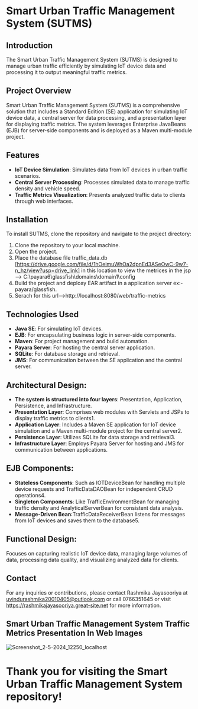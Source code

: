 # Smart Urban Traffic Management System (SUTMS)

## Introduction
The Smart Urban Traffic Management System (SUTMS) is designed to manage urban traffic efficiently by simulating IoT device data and processing it to output meaningful traffic metrics.

## Project Overview
Smart Urban Traffic Management System (SUTMS) is a comprehensive solution that includes a Standard Edition (SE) application for simulating IoT device data, a central server for data processing, and a presentation layer for displaying traffic metrics. The system leverages Enterprise JavaBeans (EJB) for server-side components and is deployed as a Maven multi-module project.

## Features
- **IoT Device Simulation**: Simulates data from IoT devices in urban traffic scenarios.
- **Central Server Processing**: Processes simulated data to manage traffic density and vehicle speed.
- **Traffic Metrics Visualization**: Presents analyzed traffic data to clients through web interfaces.

## Installation
To install SUTMS, clone the repository and navigate to the project directory:
1. Clone the repository to your local machine.
2. Open the project.
3. Place the database file traffic_data.db [https://drive.google.com/file/d/1hOeimuWhOa2dpnEd3ASeOwC-9w7-n_hz/view?usp=drive_link] in this location to view the metrices in the jsp --> C:\payara6\glassfish\domains\domain1\config
4. Build the project and deploay EAR artifact in a application server ex:- payara/glassfish.
5. Serach for this url-->http://localhost:8080/web/traffic-metrics

## Technologies Used
- **Java SE**: For simulating IoT devices.
- **EJB**: For encapsulating business logic in server-side components.
- **Maven**: For project management and build automation.
- **Payara Server**: For hosting the central server application.
- **SQLite**: For database storage and retrieval.
- **JMS**: For communication between the SE application and the central server.

## Architectural Design:

- **The system is structured into four layers**: Presentation, Application, Persistence, and Infrastructure.
- **Presentation Layer**: Comprises web modules with Servlets and JSPs to display traffic metrics to clients1.
- **Application Layer**: Includes a Maven SE application for IoT device simulation and a Maven multi-module project for the central server2.
- **Persistence Layer**: Utilizes SQLite for data storage and retrieval3.
- **Infrastructure Layer**: Employs Payara Server for hosting and JMS for communication between applications.

## EJB Components:
- **Stateless Components**: Such as IOTDeviceBean for handling multiple device requests and TrafficDataDAOBean for independent CRUD operations4.
- **Singleton Components**: Like TrafficEnvironmentBean for managing traffic density and AnalyticalServerBean for consistent data analysis.
- **Message-Driven Bean**:TrafficDataReceiverBean listens for messages from IoT devices and saves them to the database5.

## Functional Design:
Focuses on capturing realistic IoT device data, managing large volumes of data, processing data quality, and visualizing analyzed data for clients.

## Contact
For any inquiries or contributions, please contact Rashmika Jayasooriya at uvindurashmika20010405@outlook.com or call 0766351645 or visit https://rashmikajayasooriya.great-site.net for more information.

## Smart Urban Traffic Management System Traffic Metrics Presentation In Web Images

![Screenshot_2-5-2024_12250_localhost](https://github.com/RashmikaJayasooriya/Smart-Urban-Traffic-Management-System/assets/129141186/bba6f386-a6c6-42be-8101-152ff1055378)

# Thank you for visiting the Smart Urban Traffic Management System repository!
